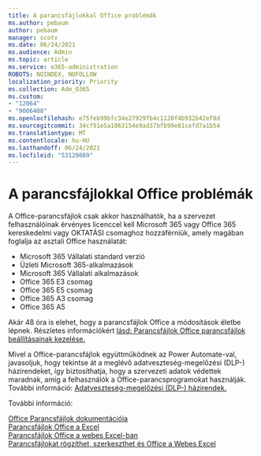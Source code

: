 ```yaml
---
title: A parancsfájlokkal Office problémák
ms.author: pebaum
author: pebaum
manager: scotv
ms.date: 06/24/2021
ms.audience: Admin
ms.topic: article
ms.service: o365-administration
ROBOTS: NOINDEX, NOFOLLOW
localization_priority: Priority
ms.collection: Adm_O365
ms.custom:
- "12064"
- "9006408"
ms.openlocfilehash: e75feb99bfc34e27929fb4c1120f4b932b42ef8d
ms.sourcegitcommit: 34cf91e5a1063154e9ad37bfb99e81cefd7a1b54
ms.translationtype: MT
ms.contentlocale: hu-HU
ms.lasthandoff: 06/24/2021
ms.locfileid: "53129889"
---
```

# <a name="issues-related-to-office-scripts"></a>A parancsfájlokkal Office problémák

A Office-parancsfájlok csak akkor használhatók, ha a szervezet felhasználóinak érvényes licenccel kell Microsoft 365 vagy Office 365 kereskedelmi vagy OKTATÁSI csomaghoz hozzáférniük, amely magában foglalja az asztali Office használatát:

- Microsoft 365 Vállalati standard verzió
- Üzleti Microsoft 365-alkalmazások
- Microsoft 365 Vállalati alkalmazások
- Office 365 E3 csomag
- Office 365 E5 csomag
- Office 365 A3 csomag
- Office 365 A5

Akár 48 óra is elehet, hogy a parancsfájlok Office a módosítások életbe lépnek. Részletes információkért [lásd: Parancsfájlok Office parancsfájlok beállításainak kezelése.](/microsoft-365/admin/manage/manage-office-scripts-settings)

Mivel a Office-parancsfájlok együttműködnek az Power Automate-val, javasoljuk, hogy tekintse át a meglévő adatveszteség-megelőzési (DLP-) házirendeket, így biztosíthatja, hogy a szervezeti adatok védettek maradnak, amíg a felhasználók a Office-parancsprogramokat használják. További információ: [Adatveszteség-megelőzési (DLP-) házirendek.](/power-automate/prevent-data-loss)

További információ:

[Office Parancsfájlok dokumentációja](/office/dev/scripts/)<br/>
[Parancsfájlok Office a Excel](https://support.microsoft.com/office/introduction-to-office-scripts-in-excel-9fbe283d-adb8-4f13-a75b-a81c6baf163a)<br/>
[Parancsfájlok Office a webes Excel-ban](https://support.microsoft.com/office/sharing-office-scripts-in-excel-for-the-web-226eddbc-3a44-4540-acfe-fccda3d1122b)<br/>
[Parancsfájlokat rögzíthet, szerkeszthet és Office a Webes Excel](/office/dev/scripts/tutorials/excel-tutorial)